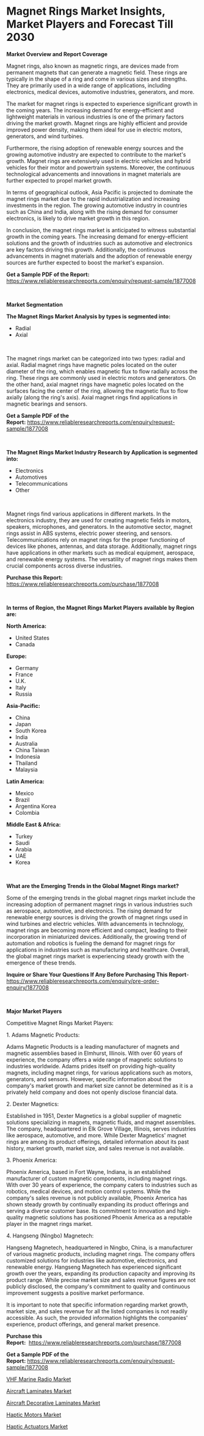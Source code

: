 <p><h1>Magnet Rings Market Insights, Market Players and Forecast Till 2030</h1></p><p><strong>Market Overview and Report Coverage</strong></p>
<p><p>Magnet rings, also known as magnetic rings, are devices made from permanent magnets that can generate a magnetic field. These rings are typically in the shape of a ring and come in various sizes and strengths. They are primarily used in a wide range of applications, including electronics, medical devices, automotive industries, generators, and more.</p><p>The market for magnet rings is expected to experience significant growth in the coming years. The increasing demand for energy-efficient and lightweight materials in various industries is one of the primary factors driving the market growth. Magnet rings are highly efficient and provide improved power density, making them ideal for use in electric motors, generators, and wind turbines.</p><p>Furthermore, the rising adoption of renewable energy sources and the growing automotive industry are expected to contribute to the market's growth. Magnet rings are extensively used in electric vehicles and hybrid vehicles for their motor and powertrain systems. Moreover, the continuous technological advancements and innovations in magnet materials are further expected to propel market growth.</p><p>In terms of geographical outlook, Asia Pacific is projected to dominate the magnet rings market due to the rapid industrialization and increasing investments in the region. The growing automotive industry in countries such as China and India, along with the rising demand for consumer electronics, is likely to drive market growth in this region.</p><p>In conclusion, the magnet rings market is anticipated to witness substantial growth in the coming years. The increasing demand for energy-efficient solutions and the growth of industries such as automotive and electronics are key factors driving this growth. Additionally, the continuous advancements in magnet materials and the adoption of renewable energy sources are further expected to boost the market's expansion.</p></p>
<p><strong>Get a Sample PDF of the Report:</strong> <a href="https://www.reliableresearchreports.com/enquiry/request-sample/1877008">https://www.reliableresearchreports.com/enquiry/request-sample/1877008</a></p>
<p>&nbsp;</p>
<p><strong>Market Segmentation</strong></p>
<p><strong>The Magnet Rings Market Analysis by types is segmented into:</strong></p>
<p><ul><li>Radial</li><li>Axial</li></ul></p>
<p>&nbsp;</p>
<p><p>The magnet rings market can be categorized into two types: radial and axial. Radial magnet rings have magnetic poles located on the outer diameter of the ring, which enables magnetic flux to flow radially across the ring. These rings are commonly used in electric motors and generators. On the other hand, axial magnet rings have magnetic poles located on the surfaces facing the center of the ring, allowing the magnetic flux to flow axially (along the ring's axis). Axial magnet rings find applications in magnetic bearings and sensors.</p></p>
<p><strong>Get a Sample PDF of the Report:</strong>&nbsp;<a href="https://www.reliableresearchreports.com/enquiry/request-sample/1877008">https://www.reliableresearchreports.com/enquiry/request-sample/1877008</a></p>
<p>&nbsp;</p>
<p><strong>The Magnet Rings Market Industry Research by Application is segmented into:</strong></p>
<p><ul><li>Electronics</li><li>Automotives</li><li>Telecommunications</li><li>Other</li></ul></p>
<p>&nbsp;</p>
<p><p>Magnet rings find various applications in different markets. In the electronics industry, they are used for creating magnetic fields in motors, speakers, microphones, and generators. In the automotive sector, magnet rings assist in ABS systems, electric power steering, and sensors. Telecommunications rely on magnet rings for the proper functioning of devices like phones, antennas, and data storage. Additionally, magnet rings have applications in other markets such as medical equipment, aerospace, and renewable energy systems. The versatility of magnet rings makes them crucial components across diverse industries.</p></p>
<p><strong>Purchase this Report:</strong>&nbsp; <a href="https://www.reliableresearchreports.com/purchase/1877008">https://www.reliableresearchreports.com/purchase/1877008</a></p>
<p>&nbsp;</p>
<p><strong>In terms of Region, the Magnet Rings Market Players available by Region are:</strong></p>
<p>
    <p> <strong> North America: </strong>
        <ul>
            <li>United States</li>
            <li>Canada</li>
        </ul>
        </p> 
    <p> <strong> Europe: </strong>
        <ul>
            <li>Germany</li>
            <li>France</li>
            <li>U.K.</li>
            <li>Italy</li>
            <li>Russia</li>
        </ul>
        </p> 
    <p> <strong> Asia-Pacific: </strong>
        <ul>
            <li>China</li>
            <li>Japan</li>
            <li>South Korea</li>
            <li>India</li>
            <li>Australia</li>
            <li>China Taiwan</li>
            <li>Indonesia</li>
            <li>Thailand</li>
            <li>Malaysia</li>
        </ul>
        </p> 
    <p> <strong> Latin America: </strong>
        <ul>
            <li>Mexico</li>
            <li>Brazil</li>
            <li>Argentina Korea</li>
            <li>Colombia</li>
        </ul>
        </p> 
    <p> <strong> Middle East & Africa: </strong>
        <ul>
            <li>Turkey</li>
            <li>Saudi</li>
            <li>Arabia</li>
            <li>UAE</li>
            <li>Korea</li>
        </ul>
    </p>
    </p>
<p>&nbsp;</p>
<p><strong>What are the Emerging Trends in the Global Magnet Rings market?</strong></p>
<p><p>Some of the emerging trends in the global magnet rings market include the increasing adoption of permanent magnet rings in various industries such as aerospace, automotive, and electronics. The rising demand for renewable energy sources is driving the growth of magnet rings used in wind turbines and electric vehicles. With advancements in technology, magnet rings are becoming more efficient and compact, leading to their incorporation in miniaturized devices. Additionally, the growing trend of automation and robotics is fueling the demand for magnet rings for applications in industries such as manufacturing and healthcare. Overall, the global magnet rings market is experiencing steady growth with the emergence of these trends.</p></p>
<p><strong>Inquire or Share Your Questions If Any Before Purchasing This Report</strong>- <a href="https://www.reliableresearchreports.com/enquiry/pre-order-enquiry/1877008">https://www.reliableresearchreports.com/enquiry/pre-order-enquiry/1877008</a></p>
<p>&nbsp;</p>
<p><strong>Major Market Players</strong></p>
<p><p>Competitive Magnet Rings Market Players:</p><p>1. Adams Magnetic Products:</p><p>Adams Magnetic Products is a leading manufacturer of magnets and magnetic assemblies based in Elmhurst, Illinois. With over 60 years of experience, the company offers a wide range of magnetic solutions to industries worldwide. Adams prides itself on providing high-quality magnets, including magnet rings, for various applications such as motors, generators, and sensors. However, specific information about the company's market growth and market size cannot be determined as it is a privately held company and does not openly disclose financial data.</p><p>2. Dexter Magnetics:</p><p>Established in 1951, Dexter Magnetics is a global supplier of magnetic solutions specializing in magnets, magnetic fluids, and magnet assemblies. The company, headquartered in Elk Grove Village, Illinois, serves industries like aerospace, automotive, and more. While Dexter Magnetics' magnet rings are among its product offerings, detailed information about its past history, market growth, market size, and sales revenue is not available.</p><p>3. Phoenix America:</p><p>Phoenix America, based in Fort Wayne, Indiana, is an established manufacturer of custom magnetic components, including magnet rings. With over 30 years of experience, the company caters to industries such as robotics, medical devices, and motion control systems. While the company's sales revenue is not publicly available, Phoenix America has shown steady growth by continually expanding its product offerings and serving a diverse customer base. Its commitment to innovation and high-quality magnetic solutions has positioned Phoenix America as a reputable player in the magnet rings market.</p><p>4. Hangseng (Ningbo) Magnetech:</p><p>Hangseng Magnetech, headquartered in Ningbo, China, is a manufacturer of various magnetic products, including magnet rings. The company offers customized solutions for industries like automotive, electronics, and renewable energy. Hangseng Magnetech has experienced significant growth over the years, expanding its production capacity and improving its product range. While precise market size and sales revenue figures are not publicly disclosed, the company's commitment to quality and continuous improvement suggests a positive market performance.</p><p>It is important to note that specific information regarding market growth, market size, and sales revenue for all the listed companies is not readily accessible. As such, the provided information highlights the companies' experience, product offerings, and general market presence.</p></p>
<p><strong>Purchase this Report:</strong>&nbsp;&nbsp;<a href="https://www.reliableresearchreports.com/purchase/1877008">https://www.reliableresearchreports.com/purchase/1877008</a></p>
<p></p>
<p><strong>Get a Sample PDF of the Report:</strong>&nbsp;<a href="https://www.reliableresearchreports.com/enquiry/request-sample/1877008">https://www.reliableresearchreports.com/enquiry/request-sample/1877008</a></p>
<p><p><a href="https://medium.com/@rosaerluke/vhf-marine-radio-market-exploring-market-share-market-trends-and-future-growth-1ae6e6d0c58c">VHF Marine Radio Market</a></p><p><a href="https://github.com/ambrozg/Market-Research-Report-List-1/blob/main/aircraft-laminates-market.md">Aircraft Laminates Market</a></p><p><a href="https://github.com/dzharov81/Market-Research-Report-List-1/blob/main/aircraft-decorative-laminates-market.md">Aircraft Decorative Laminates Market</a></p><p><a href="https://medium.com/@briaabshire64/haptic-motors-market-analysis-and-sze-forecasted-for-period-from-2023-to-2030-56a30e5c504d">Haptic Motors Market</a></p><p><a href="https://medium.com/@dougschmidt645/haptic-actuators-market-outlook-industry-overview-and-forecast-2023-to-2030-b567477b50eb">Haptic Actuators Market</a></p></p>